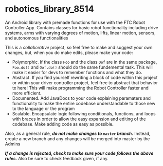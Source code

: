 # robotics_library_8514
An Android library with premade functions for use with the FTC Robot Controller App. Contains classes for basic robot functionality including drive systems, arms with varying degrees of motion, lifts, linear motion, sensors, and autonomous functionalities

This is a *collaborative* project, so feel free to make and suggest your own changes, but, when you do make edits, please make your code:

- Polymorphic. If the class `Foo` and the class `Oof` are in the same package, `Foo.do()` and `Oof.do()` should do the same fundemental task. This will make it easier for devs to remember functions and what they do.
- Abstract. If you find yourself rewriting a block of code within this project or within your driver controller project, feel free to abstract that behavior to here! This will make programming the Robot Controller faster and more efficient.
- Documented. Add JavaDocs to your code explaining paramaters and functionality to make the entire codebase understandable to those new to the language or the program
- Scalable. Encapsulate logic following conditionals, functions, and loops with braces in order to allow the easy expansion and editing of the codebase. Make adding code as easy as possible.

Also, as a general rule, ***do not make changes to `master` branch.*** Instead, create a new branch and any changes will be merged into master by the Admins

***If a change is rejected, check to make sure your code follows the above rules.*** Also be sure to check feedback given, if any.
